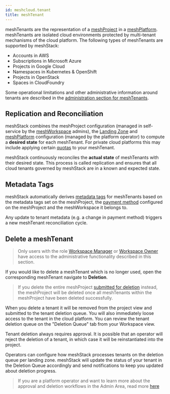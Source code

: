 ```yaml
---
id: meshcloud.tenant
title: meshTenant
---
```


meshTenants are the representation of a [meshProject](./meshcloud.project.md) in a [meshPlatform](./meshcloud.platforms.md).
meshTenants are isolated cloud environments protected by multi-tenant mechanisms of the cloud platform. The following types of meshTenants are supported by meshStack:

- Accounts in AWS
- Subscriptions in Microsoft Azure
- Projects in Google Cloud
- Namespaces in Kubernetes & OpenShift
- Projects in OpenStack
- Spaces in CloudFoundry

Some operational limitations and other administrative information around tenants are described in the [administration section for meshTenants](meshstack.tenants.md).

## Replication and Reconciliation

meshStack combines the meshProject configuration (managed in self-service by the [meshWorkspace](./meshcloud.workspace.md) admins), the [Landing Zone](./meshcloud.landing-zones.md) and [meshPlatform](./meshcloud.platforms.md) configuration (managed by the platform operator) to compute a **desired state** for each meshTenant. For private cloud platforms this may include applying certain [quotas](./meshcloud.tenant-quota.md) to your meshTenant.

meshStack continuously reconciles the **actual state** of meshTenants with their desired state. This process is called replication and ensures that all cloud tenants governed by meshStack are in a known and expected state.

## Metadata Tags

meshStack automatically derives [metadata tags](./meshcloud.metadata-tags.md) for meshTenants based on the metadata tags set on the meshProject, the [payment method](./meshcloud.payment-methods.md) configured on the meshProject and
the meshWorkspace it belongs to.

Any update to tenant metadata (e.g. a change in payment method) triggers a new meshTenant reconciliation cycle.

## Delete a meshTenant

> Only users with the role [Workspace Manager](meshcloud.workspace.md#assign-meshworkspace-roles) or [Workspace Owner](meshcloud.workspace.md#assign-meshworkspace-roles) have access to the administrative functionality described in this section.

If you would like to delete a meshTenant which is no longer used, open the corresponding meshTenant navigate to **Deletion**.

> If you delete the entire meshProject [submitted for deletion](meshcloud.project.md#delete-a-meshproject) instead,
> the meshProject will be deleted once all meshTenants within the meshProject have been deleted successfully.

When you delete a tenant it will be removed from the project view and submitted to the tenant deletion queue. You will also immediately loose access to the tenant in the cloud platform.
You can review the tenant deletion queue on the "Deletion Queue" tab from your Workspace view.

Tenant deletion always requires approval. It is possible that an operator will reject the deletion of a tenant, in which case it will be reinstantiated into the project.

Operators can configure how meshStack processes tenants on the deletion queue per landing zone.
meshStack will update the status of your tenant in the Deletion Queue accordingly and send notifications to keep you updated about deletion progress.

> If you are a platform operator and want to learn more about the approval and deletion workflows in the Admin Area, read more [here](./administration.delete-tenants.md)
